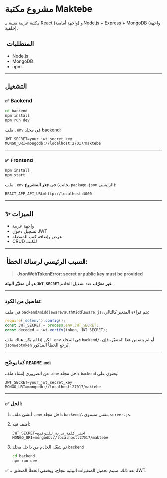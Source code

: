 # مشروع مكتبة Maktebe

مكتبة عربية مبنية بـ React (واجهة أمامية) و Node.js + Express + MongoDB (واجهة خلفية).

## ️ المتطلبات
- Node.js
- MongoDB
- npm

---

## التشغيل

### ✅ Backend
```bash
cd backend
npm install
npm run dev
```

 ملف `.env` في مجلد backend:

```
JWT_SECRET=your_jwt_secret_key
MONGO_URI=mongodb://localhost:27017/maktebe
```

---

### ✅ Frontend

```bash
npm install
npm start
```

 ملف `.env` في **جذر المشروع** (بجانب `package.json` الرئيسي):

```
REACT_APP_API_URL=http://localhost:5000
```

---

## ✨ الميزات

* واجهة عربية
* تسجيل دخول JWT
* عرض وإضافة كتب للمفضلة
* CRUD للكتب

---

## ️ السبب الرئيسي لرسالة الخطأ:

> **JsonWebTokenError: secret or public key must be provided**

هو أن **متغيّر البيئة `JWT_SECRET` غير معرّف** عند تشغيل الخادم.

---

###  تفاصيل من الكود:

في ملف `backend/middleware/authMiddleware.js`، يتم قراءة المتغير كالتالي:

```js
require('dotenv').config();
const JWT_SECRET = process.env.JWT_SECRET;
const decoded = jwt.verify(token, JWT_SECRET);
```

لكن إذا لم يكن هناك ملف `.env` في المجلد `backend/`، أو لم يتضمن هذا المتغيّر، فإن `jsonwebtoken` يُرجع الخطأ المذكور.

---

###  كما يوضّح `README.md`:

من الضروري إنشاء ملف `.env` داخل مجلد `backend` يحتوي على:

```env
JWT_SECRET=your_jwt_secret_key
MONGO_URI=mongodb://localhost:27017/maktebe
```

---

### ✅ الحل:

1. أنشئ ملف `.env` داخل مجلد `backend/`، بنفس مستوى `server.js`.

2. أضف فيه:

   ```env
   JWT_SECRET=اختر_كلمة_سرية_للتوقيع
   MONGO_URI=mongodb://localhost:27017/maktebe
   ```

3. ثم شغّل الخادم من داخل مجلد `backend`:

   ```bash
   cd backend
   npm run dev
   ```

✅ بعد ذلك، سيتم تحميل المتغيرات البيئية بنجاح، ويختفي الخطأ المتعلق بـ JWT.
